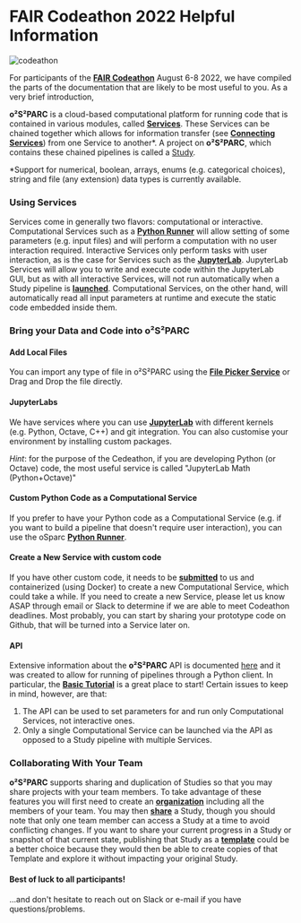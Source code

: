 # FAIR Codeathon 2022 Helpful Information

![codeathon](https://images.ctfassets.net/6bya4tyw8399/2qgsOmFnm7wYIfRrPrqbgx/ae3255858aa12bfcebb52e95c7cacffe/codeathon-graphic.png)

For participants of the [**FAIR Codeathon**](https://sparc.science/help/2022-sparc-fair-codeathon) August 6-8 2022, we have compiled the parts of the documentation that are likely to be most useful to you. As a very brief introduction, 

**o²S²PARC** is a cloud-based computational platform for running code that is contained in various modules, called [**Services**](docs/platform_introduction/services.md). These Services can be chained together which allows for information transfer (see [**Connecting Services**](docs/study_setup/connecting_services.md)) from one Service to another\*. A project on **o²S²PARC**, which contains these chained pipelines is called a [Study](docs/platform_introduction/studies.md).

*Support for numerical, boolean, arrays, enums (e.g. categorical choices), string and file (any extension) data types is currently available.
### Using Services
Services come in generally two flavors: computational or interactive. Computational Services such as a [**Python Runner**](docs/tutorials/python_runner.md) will allow setting of some parameters (e.g. input files) and will perform a computation with no user interaction required. Interactive Services only perform tasks with user interaction, as is the case for Services such as the [**JupyterLab**](docs/study_setup/JupyterLabs.md). JupyterLab Services will allow you to write and execute code within the JupyterLab GUI, but as with all interactive Services, will not run automatically when a Study pipeline is [**launched**](docs/study_setup/run_simulation.md). Computational Services, on the other hand, will automatically read all input parameters at runtime and execute the static code embedded inside them. 

### Bring your Data and Code into **o²S²PARC** 

#### Add Local Files
You can import any type of file in o²S²PARC using the [**File Picker Service**](docs/study_setup/loading_data/loading_data.md) or Drag and Drop the file directly.

#### JupyterLabs
We have services where you can use [**JupyterLab**](docs/study_setup/JupyterLabs.md) with different kernels (e.g. Python, Octave, C++) and git integration. You can also customise your environment by installing custom packages.

*Hint*: for the purpose of the Cedeathon, if you are developing Python (or Octave) code, the most useful service is called "JupyterLab Math (Python+Octave)" 

#### Custom Python Code as a Computational Service
If you prefer to have your Python code as a Computational Service (e.g. if you want to build a pipeline that doesn't require user interaction), you can use the oSparc [**Python Runner**](docs/tutorials/python_runner.md).

#### Create a New Service with custom code
If you have other custom code, it needs to be [**submitted**](docs/submission.md) to us and containerized (using Docker) to create a new Computational Service, which could take a while. If you need to create a new Service, please let us know ASAP through email or Slack to determine if we are able to meet Codeathon deadlines. Most probably, you can start by sharing your prototype code on Github, that will be turned into a Service later on.

#### API
Extensive information about the **o²S²PARC** API is documented [here](https://itisfoundation.github.io/osparc-simcore-python-client/#/) and it was created to allow for running of pipelines through a Python client. In particular, the [**Basic Tutorial**](https://itisfoundation.github.io/osparc-simcore-python-client/#/md/tutorials/BasicTutorial?id=basic-tutorial) is a great place to start! Certain issues to keep in mind, however, are that:
1. The API can be used to set parameters for and run only Computational Services, not interactive ones.
2. Only a single Computational Service can be launched via the API as opposed to a Study pipeline with multiple Services.


### Collaborating With Your Team
**o²S²PARC** supports sharing and duplication of Studies so that you may share projects with your team members. To take advantage of these features you will first need to create an [**organization**](docs/study_setup/sharestudy?id=organization) including all the members of your team. You may then [**share**](docs/study_setup/sharestudy?id=sharing-a-study) a Study, though you should note that only one team member can access a Study at a time to avoid conflicting changes. If you want to share your current progress in a Study or snapshot of that current state, publishing that Study as a [**template**](docs/study_setup/sharestudy?id=publishing-a-study-as-a-template) could be a better choice because they would then be able to create copies of that Template and explore it without impacting your original Study. 


#### Best of luck to all participants!
...and don't hesitate to reach out on Slack or e-mail if you have questions/problems.